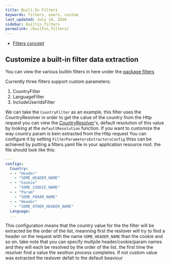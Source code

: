 ```yaml
---
title: Built-In Filters
keywords: filters, users, custom
last_updated: July 14, 2016
sidebar: builtin_filters
permalink: /builtin_filters/
---
```


* [Filters concept](http://wix.github.io/petri/basic_concepts_best_practices/#filters) 

## Customize a built-in filter data extraction

You can view the various builtin filters in here under the [package filters](https://github.com/wix/petri/tree/master/wix-petri-core/src/main/java/com/wixpress/petri/experiments/domain)

Currently three filters support custom parameters:
1. CountryFilter
2. LanguageFilter
3. IncludeUserIdsFilter

We can take the `CountryFilter` as an example, this filter uses the CountryResolver in order to get the calue of the country from the Http request
you can view the [CountryResolver](https://github.com/wix/petri/blob/master/laboratory-servlet-api-integration/src/main/java/com/wixpress/petri/laboratory/Resolvers.scala#L44)'s, default resolution of this value by looking at the `defaultResolution` function.
If you want to customize the way country param is bein extracted from the Http request You can configure it by setting `FilterParametersExtractorsConfig` thiss can be achieved by putting a filters.yaml file in your application resource root.
the file should look like this:
```yaml
---
configs:
  Country:
  - - "Header"
    - "SOME_HEADER_NAME"
  - - "Cookie"
    - "SOME_COOKIE_NAME"
  - - "Param"
    - "SOME_PARAM_NAME"
  - - "Header"
    - "SOME_OTHER_HEADER_NAME"
  Language:
  ...
```

This configuration means that the country value for the the filter will be extracted be the order of the list, meanning first the reslover will try to find a header on the request with the name `SOME_HEADER_NAME` than the cookie and so on. take note that you can specify multpile header/cookie/param names and they will each be resolved by the order of the list.
the first time the resolver find a value the seoltion process completes.
If not custom value was extracted the reslover defalt to the default beaviour
